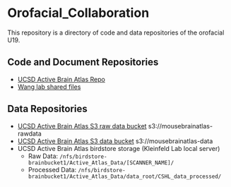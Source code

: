 # Orofacial_Collaboration

This repository is a directory of code and data repositories of the orofacial U19.

## Code and Document Repositories

* [UCSD Active Brain Atlas Repo](https://github.com/ActiveBrainAtlas/MouseBrainAtlas_dev)
* [Wang lab shared files](https://github.com/wanglab-duke/Orofacial_U19_Shared_Files)

## Data Repositories

* [UCSD Active Brain Atlas S3 raw data bucket](https://s3.console.aws.amazon.com/s3/buckets/mousebrainatlas-rawdata/?region=us-east-1&tab=overview)  s3://mousebrainatlas-rawdata
* [UCSD Active Brain Atlas S3 data bucket](https://s3.console.aws.amazon.com/s3/buckets/mousebrainatlas-data/?region=us-east-1&tab=overview)  s3://mousebrainatlas-data
* UCSD Active Brain Atlas birdstore storage (Kleinfeld Lab local server)
    * Raw Data: `/nfs/birdstore-brainbucket1/Active_Atlas_Data/[SCANNER_NAME]/`
    * Processed Data: `/nfs/birdstore-brainbucket1/Active_Atlas_Data/data_root/CSHL_data_processed/`
